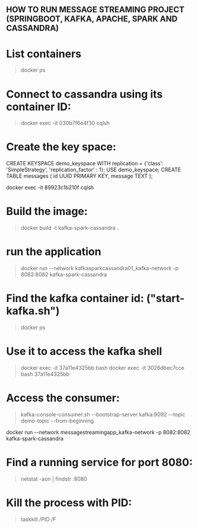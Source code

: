 
## HOW TO RUN MESSAGE STREAMING PROJECT (SPRINGBOOT, KAFKA, APACHE, SPARK AND CASSANDRA)

# List containers

> docker ps

# Connect to cassandra using its container ID:

> docker exec -it 030b7f6e4f30 cqlsh

# Create the key space:

CREATE KEYSPACE demo_keyspace WITH replication = {'class': 'SimpleStrategy', 'replication_factor' : 1};
USE demo_keyspace;
CREATE TABLE messages (
id UUID PRIMARY KEY,
message TEXT
);

docker exec -it 89923c1b210f cqlsh

# Build the image:

> docker build -t kafka-spark-cassandra .

# run the application

> docker run --network kafkasparkcassandra01_kafka-network -p 8082:8082 kafka-spark-cassandra

# Find the kafka container id: ("start-kafka.sh")

> docker ps

# Use it to access the kafka shell

> docker exec -it 37a11e4325bb bash
> docker exec -it 3026dbec7cce bash
> 37a11e4325bb

# Access the consumer:

> kafka-console-consumer.sh --bootstrap-server kafka:9092 --topic demo-topic --from-beginning

docker run --network messagestreamingapp_kafka-network -p 8082:8082 kafka-spark-cassandra

# Find a running service for port 8080:

> netstat -aon | findstr :8080

# Kill the process with PID:

> taskkill /PID <PID> /F
